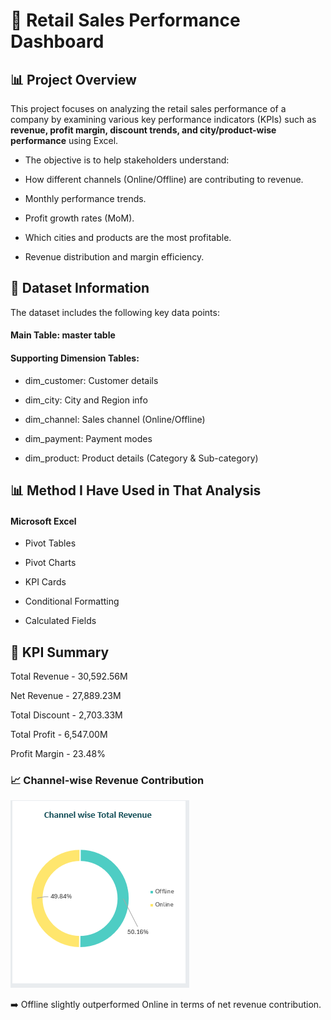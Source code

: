 
# 🧾 Retail Sales Performance Dashboard

## 📊 Project Overview

This project focuses on analyzing the retail sales performance of a company by examining various key performance indicators (KPIs) such as **revenue, profit margin, discount trends, and city/product-wise performance** using Excel.

- The objective is to help stakeholders understand:

- How different channels (Online/Offline) are contributing to revenue.

- Monthly performance trends.

- Profit growth rates (MoM).

- Which cities and products are the most profitable.

- Revenue distribution and margin efficiency.

## 📁 Dataset Information
The dataset includes the following key data points:

#### Main Table: master table

#### Supporting Dimension Tables:

- dim_customer: Customer details

- dim_city: City and Region info

- dim_channel: Sales channel (Online/Offline)

- dim_payment: Payment modes

- dim_product: Product details (Category & Sub-category)

## 📊 Method I Have Used in That Analysis

#### Microsoft Excel

- Pivot Tables

- Pivot Charts

- KPI Cards

- Conditional Formatting

- Calculated Fields

## 🧮 KPI Summary

Total Revenue - 30,592.56M

Net Revenue	-   27,889.23M

Total Discount - 	2,703.33M

Total Profit -	6,547.00M

Profit Margin -	23.48%

### 📈 Channel-wise Revenue Contribution

![alt](assets/c_1.PNG)

➡️ Offline slightly outperformed Online in terms of net revenue contribution.










